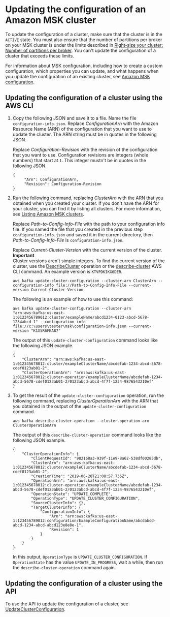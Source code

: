 # Updating the configuration of an Amazon MSK cluster<a name="msk-update-cluster-config"></a>

To update the configuration of a cluster, make sure that the cluster is in the `ACTIVE` state\. You must also ensure that the number of partitions per broker on your MSK cluster is under the limits described in [ Right\-size your cluster: Number of partitions per broker](bestpractices.md#partitions-per-broker)\. You can't update the configuration of a cluster that exceeds these limits\.

For information about MSK configuration, including how to create a custom configuration, which properties you can update, and what happens when you update the configuration of an existing cluster, see [Amazon MSK configuration](msk-configuration.md)\.

## Updating the configuration of a cluster using the AWS CLI<a name="update-config-cli"></a>

1. Copy the following JSON and save it to a file\. Name the file `configuration-info.json`\. Replace *ConfigurationArn* with the Amazon Resource Name \(ARN\) of the configuration that you want to use to update the cluster\. The ARN string must be in quotes in the following JSON\. 

   Replace *Configuration\-Revision* with the revision of the configuration that you want to use\. Configuration revisions are integers \(whole numbers\) that start at `1`\. This integer mustn't be in quotes in the following JSON\.

   ```
   {
        "Arn": ConfigurationArn,
        "Revision": Configuration-Revision
   }
   ```

    

1. Run the following command, replacing *ClusterArn* with the ARN that you obtained when you created your cluster\. If you don't have the ARN for your cluster, you can find it by listing all clusters\. For more information, see [Listing Amazon MSK clusters](msk-list-clusters.md)\. 

   Replace *Path\-to\-Config\-Info\-File* with the path to your configuration info file\. If you named the file that you created in the previous step `configuration-info.json` and saved it in the current directory, then *Path\-to\-Config\-Info\-File* is `configuration-info.json`\.

   Replace *Current\-Cluster\-Version* with the current version of the cluster\. 
**Important**  
Cluster versions aren't simple integers\. To find the current version of the cluster, use the [DescribeCluster](https://docs.aws.amazon.com/msk/1.0/apireference/clusters-clusterarn.html#DescribeCluster) operation or the [describe\-cluster](https://awscli.amazonaws.com/v2/documentation/api/latest/reference/kafka/describe-cluster.html) AWS CLI command\. An example version is `KTVPDKIKX0DER`\.

   ```
   aws kafka update-cluster-configuration --cluster-arn ClusterArn --configuration-info file://Path-to-Config-Info-File --current-version Current-Cluster-Version
   ```

   The following is an example of how to use this command:

   ```
   aws kafka update-cluster-configuration --cluster-arn "arn:aws:kafka:us-east-1:0123456789012:cluster/exampleName/abcd1234-0123-abcd-5678-1234abcd-1" --configuration-info file://c:\users\tester\msk\configuration-info.json --current-version "K1X5R6FKA87"
   ```

   The output of this `update-cluster-configuration` command looks like the following JSON example\.

   ```
   {
       "ClusterArn": "arn:aws:kafka:us-east-1:012345678012:cluster/exampleClusterName/abcdefab-1234-abcd-5678-cdef0123ab01-2",
       "ClusterOperationArn": "arn:aws:kafka:us-east-1:012345678012:cluster-operation/exampleClusterName/abcdefab-1234-abcd-5678-cdef0123ab01-2/0123abcd-abcd-4f7f-1234-9876543210ef"
   }
   ```

1. To get the result of the `update-cluster-configuration` operation, run the following command, replacing *ClusterOperationArn* with the ARN that you obtained in the output of the `update-cluster-configuration` command\.

   ```
   aws kafka describe-cluster-operation --cluster-operation-arn ClusterOperationArn
   ```

   The output of this `describe-cluster-operation` command looks like the following JSON example\.

   ```
   {
       "ClusterOperationInfo": {
           "ClientRequestId": "982168a3-939f-11e9-8a62-538df00285db",
           "ClusterArn": "arn:aws:kafka:us-east-1:012345678012:cluster/exampleClusterName/abcdefab-1234-abcd-5678-cdef0123ab01-2",
           "CreationTime": "2019-06-20T21:08:57.735Z",
           "OperationArn": "arn:aws:kafka:us-east-1:012345678012:cluster-operation/exampleClusterName/abcdefab-1234-abcd-5678-cdef0123ab01-2/0123abcd-abcd-4f7f-1234-9876543210ef",
           "OperationState": "UPDATE_COMPLETE",
           "OperationType": "UPDATE_CLUSTER_CONFIGURATION",
           "SourceClusterInfo": {},
           "TargetClusterInfo": {
               "ConfigurationInfo": {
                   "Arn": "arn:aws:kafka:us-east-1:123456789012:configuration/ExampleConfigurationName/abcdabcd-abcd-1234-abcd-abcd123e8e8e-1",
                   "Revision": 1
               }
           }
       }
   }
   ```

   In this output, `OperationType` is `UPDATE_CLUSTER_CONFIGURATION`\. If `OperationState` has the value `UPDATE_IN_PROGRESS`, wait a while, then run the `describe-cluster-operation` command again\. 

## Updating the configuration of a cluster using the API<a name="update-config-api"></a>

To use the API to update the configuration of a cluster, see [UpdateClusterConfiguration](https://docs.aws.amazon.com//msk/1.0/apireference/clusters-clusterarn-configuration.html#UpdateClusterConfiguration)\.